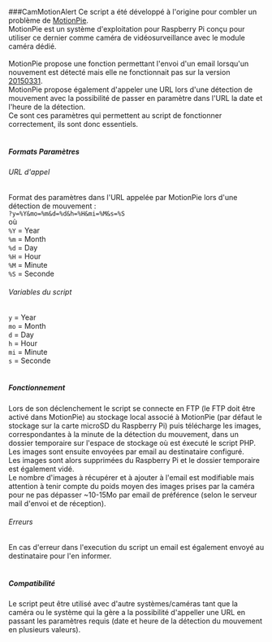 ###CamMotionAlert
Ce script a été développé à l'origine pour combler un problème de [MotionPie](https://github.com/ccrisan/motionpie).<br/>
MotionPie est un système d'exploitation pour Raspberry Pi conçu pour utiliser ce dernier comme caméra de vidéosurveillance avec le module caméra dédié.<br/>
<br/>
MotionPie propose une fonction permettant l'envoi d'un email lorsqu'un nouvement est détecté mais elle ne fonctionnait pas sur la version [20150331](https://github.com/ccrisan/motionpie/releases/tag/20150331).<br/>
MotionPie propose également d'appeler une URL lors d'une détection de mouvement avec la possibilité de passer en paramètre dans l'URL la date et l'heure de la détection.<br/>
Ce sont ces paramètres qui permettent au script de fonctionner correctement, ils sont donc essentiels.<br/>
<br/>
##### Formats Paramètres
###### URL d'appel
Format des paramètres dans l'URL appelée par MotionPie lors d'une détection de mouvement :</br>
`?y=%Y&mo=%m&d=%d&h=%H&mi=%M&s=%S`<br/>
où<br/>
`%Y` = Year<br/>
`%m` = Month<br/>
`%d` = Day<br/>
`%H` = Hour<br/>
`%M` = Minute<br/>
`%S` = Seconde<br/>
###### Variables du script
`y`  = Year<br/>
`mo` = Month<br/>
`d`  = Day<br/>
`h`  = Hour<br/>
`mi` = Minute<br/>
`s`  = Seconde<br/>
<br/>
##### Fonctionnement
Lors de son déclenchement le script se connecte en FTP (le FTP doit être activé dans MotionPie) au stockage local associé à MotionPie (par défaut le stockage sur la carte microSD du Raspberry Pi) puis télécharge les images, correspondantes à la minute de la détection du mouvement, dans un dossier temporaire sur l'espace de stockage où est éxecuté le script PHP.<br/>
Les images sont ensuite envoyées par email au destinataire configuré.<br/>
Les images sont alors supprimées du Raspberry Pi et le dossier temporaire est également vidé.
</br>
Le nombre d'images à récupérer et à ajouter à l'email est modifiable mais attention à tenir compte du poids moyen des images prises par la caméra pour ne pas dépasser ~10-15Mo par email de préférence (selon le serveur mail d'envoi et de réception).
<br/>
###### Erreurs
En cas d'erreur dans l'execution du script un email est également envoyé au destinataire pour l'en informer.<br/>
<br/>
##### Compatibilité
Le script peut être utilisé avec d'autre systèmes/caméras tant que la caméra ou le système qui la gère a la possibilité d'appeller une URL en passant les paramètres requis (date et heure de la détection du mouvement en plusieurs valeurs).
